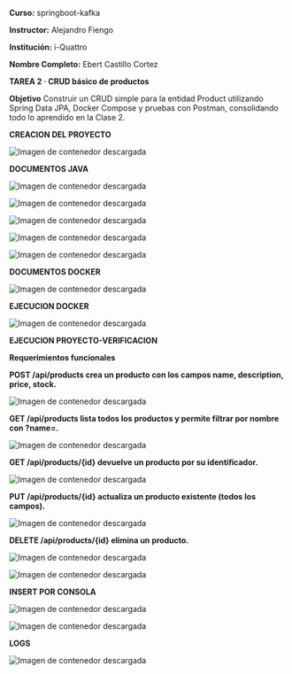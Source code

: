 **Curso:** springboot-kafka

**Instructor:** Alejandro Fiengo

**Institución:** i-Quattro

**Nombre Completo:** Ebert Castillo Cortez

**TAREA 2 · CRUD básico de productos**

**Objetivo**
Construir un CRUD simple para la entidad Product utilizando Spring Data JPA, Docker Compose y pruebas con Postman, consolidando todo lo aprendido en la Clase 2.

**CREACION DEL PROYECTO**

![Imagen de contenedor descargada](screenshots/tit1.png)

**DOCUMENTOS JAVA**

![Imagen de contenedor descargada](screenshots/prdcontroller.png)

![Imagen de contenedor descargada](screenshots/productent.png)

![Imagen de contenedor descargada](screenshots/productrepository.png)

![Imagen de contenedor descargada](screenshots/appropierties.png)

![Imagen de contenedor descargada](screenshots/pom.png)


**DOCUMENTOS DOCKER**

![Imagen de contenedor descargada](screenshots/dockercompóse.png)

**EJECUCION DOCKER**

![Imagen de contenedor descargada](screenshots/dockercompose.png)

**EJECUCION PROYECTO-VERIFICACION**

**Requerimientos funcionales**

**POST /api/products crea un producto con los campos name, description, price, stock.**

![Imagen de contenedor descargada](screenshots/json.png)

**GET /api/products lista todos los productos y permite filtrar por nombre con ?name=.**

![Imagen de contenedor descargada](screenshots/jsonget.png)

**GET /api/products/{id} devuelve un producto por su identificador.**

![Imagen de contenedor descargada](screenshots/jsongetid.png)

**PUT /api/products/{id} actualiza un producto existente (todos los campos).**

![Imagen de contenedor descargada](screenshots/jsonputid.png)

**DELETE /api/products/{id} elimina un producto.**

![Imagen de contenedor descargada](screenshots/jsondeleteid.png)

![Imagen de contenedor descargada](screenshots/jsongetidbeforedelete.png)

**INSERT POR CONSOLA**

![Imagen de contenedor descargada](screenshots/insercmd.png)

![Imagen de contenedor descargada](screenshots/verificarweb.png)

**LOGS**

![Imagen de contenedor descargada](screenshots/logs.png)


